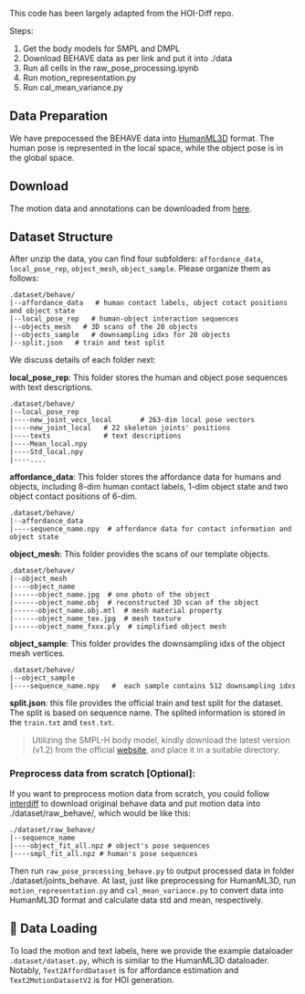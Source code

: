 This code has been largely adapted from the HOI-Diff repo. 

Steps:
1. Get the body models for SMPL and DMPL
2. Download BEHAVE data as per link and put it into ./data
3. Run all cells in the raw_pose_processing.ipynb
4. Run motion_representation.py
5. Run cal_mean_variance.py



## Data Preparation

We have prepocessed the BEHAVE data into [HumanML3D](https://github.com/EricGuo5513/HumanML3D) format. The human pose is represented in the local space, while the object pose is in the global space.

## Download
The motion data and annotations can be downloaded from [here](https://drive.google.com/file/d/168EPBHlzUZidJG-xaE0YZ6k4fByGTGo4/view?usp=sharing).


## Dataset Structure
After unzip the data, you can find four subfolders: `affordance_data`, `local_pose_rep`, `object_mesh`,  `object_sample`. Please organize them as follows:
```
.dataset/behave/
|--affordance_data   # human contact labels, object cotact positions and object state
|--local_pose_rep   # human-object interaction sequences
|--objects_mesh   # 3D scans of the 20 objects
|--objects_sample   # downsampling idxs for 20 objects
|--split.json   # train and test split
```
We discuss details of each folder next:

**local_pose_rep**: This folder stores the human and object pose sequences with text descriptions.

```
.dataset/behave/
|--local_pose_rep          
|----new_joint_vecs_local       # 263-dim local pose vectors
|----new_joint_local   # 22 skeleton joints' positions 
|----texts             # text descriptions
|----Mean_local.npy      
|----Std_local.npy
|----....     
```

**affordance_data**: This folder stores the affordance data for humans and objects, including 8-dim human contact labels, 1-dim object state and two object contact positions of 6-dim.
```
.dataset/behave/
|--affordance_data  
|----sequence_name.npy  # affordance data for contact information and object state

```

**object_mesh**: This folder provides the scans of our template objects. 
```
.dataset/behave/
|--object_mesh
|----object_name
|------object_name.jpg  # one photo of the object
|------object_name.obj  # reconstructed 3D scan of the object
|------object_name.obj.mtl  # mesh material property
|------object_name_tex.jpg  # mesh texture
|------object_name_fxxx.ply  # simplified object mesh 
```

**object_sample**: This folder provides the downsampling idxs of the object mesh vertices.
```
.dataset/behave/
|--object_sample
|----sequence_name.npy   #  each sample contains 512 downsampling idxs
```

**split.json**: this file provides the official train and test split for the dataset. The split is based on sequence name. The splited information is stored in the `train.txt` and `test.txt`.

> Utilizing the SMPL-H body model, kindly download the latest version (v1.2) from the official [website](https://mano.is.tue.mpg.de/), and place it in a suitable directory.


### Preprocess data from scratch [Optional]: 
If you want to preprocess motion data from scratch, you could follow [interdiff](https://github.com/Sirui-Xu/InterDiff/blob/main/interdiff/README.md) to download original behave data and put motion data into ./dataset/raw_behave/, which would be like this: 
```
./dataset/raw_behave/
|--sequence_name
|----object_fit_all.npz # object's pose sequences
|----smpl_fit_all.npz # human's pose sequences
```
Then run `raw_pose_processing_behave.py` to output processed data in folder ./dataset/joints_behave. At last, just like preprocessing for HumanML3D, run `motion_representation.py` and `cal_mean_variance.py` to convert data into HumanML3D format and calculate data std and mean, respectively.




## 🚀  Data Loading 
To load the motion and text labels, here we provide the example dataloader `.dataset/dataset.py`, which is similar to the HumanML3D dataloader. Notably, `Text2AffordDataset` is for affordance estimation and `Text2MotionDatasetV2` is for HOI generation.





